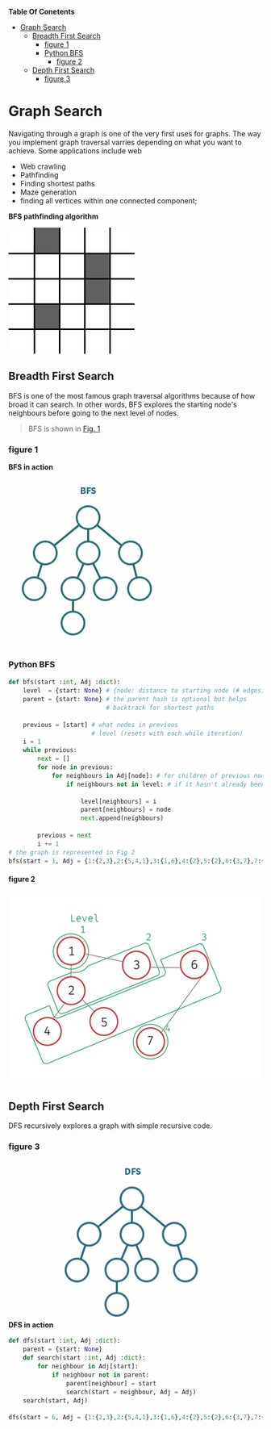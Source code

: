 **Table Of Conetents**
<!-- TOC -->

- [Graph Search](#graph-search)
    - [Breadth First Search](#breadth-first-search)
        - [figure 1](#figure-1)
        - [Python BFS](#python-bfs)
            - [figure 2](#figure-2)
    - [Depth First Search](#depth-first-search)
        - [figure 3](#figure-3)

<!-- /TOC -->

# Graph Search
Navigating through a graph is one of the very first uses for graphs. The way you implement graph traversal varries depending on what you want to achieve. Some applications include web
+ Web crawling
+ Pathfinding
+ Finding shortest paths
+ Maze generation
+ finding all vertices within one connected component;


**BFS pathfinding algorithm**

![](Images/gif1.gif)
## Breadth First Search
BFS is one of the most famous graph traversal algorithms because of how broad it can search. In other words, BFS explores the starting node's neighbours before going to the next level of nodes.
> BFS is shown in [Fig. 1](###figure-1)

### figure 1
**BFS in action**

![](Images/gif2.gif)

### Python BFS
```python
def bfs(start :int, Adj :dict):
    level  = {start: None} # {node: distance to starting node (# edges)}
    parent = {start: None} # the parent hash is optional but helps
                           # backtrack for shortest paths

    previous = [start] # what nodes in previous
                       # level (resets with each while iteration)
    i = 1
    while previous:
        next = []
        for node in previous:
            for neighbours in Adj[node]: # for children of previous nodes
                if neighbours not in level: # if it hasn't already been traversed

                    level[neighbours] = i
                    parent[neighbours] = node
                    next.append(neighbours)

        previous = next
        i += 1
# the graph is represented in Fig 2
bfs(start = 1, Adj = {1:{2,3},2:{5,4,1},3:{1,6},4:{2},5:{2},6:{3,7},7:{6}})
```



#### figure 2
![](Images/img5.png)

## Depth First Search
DFS recursively explores a graph with simple recursive code.

### figure 3
**DFS in action**
![](Images/gif3.gif)
```python
def dfs(start :int, Adj :dict):
    parent = {start: None}
    def search(start :int, Adj :dict):
        for neighbour in Adj[start]:
            if neighbour not in parent:
                parent[neighbour] = start
                search(start = neighbour, Adj = Adj)
    search(start, Adj)

dfs(start = 6, Adj = {1:{2,3},2:{5,4,1},3:{1,6},4:{2},5:{2},6:{3,7},7:{6}})
```